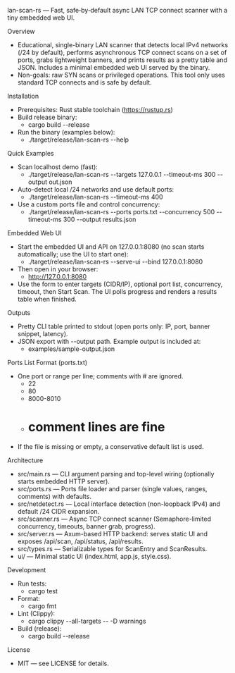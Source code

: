 lan-scan-rs — Fast, safe‑by‑default async LAN TCP connect scanner with a tiny embedded web UI.

Overview
- Educational, single-binary LAN scanner that detects local IPv4 networks (/24 by default), performs asynchronous TCP connect scans on a set of ports, grabs lightweight banners, and prints results as a pretty table and JSON. Includes a minimal embedded web UI served by the binary.
- Non-goals: raw SYN scans or privileged operations. This tool only uses standard TCP connects and is safe by default.

Installation
- Prerequisites: Rust stable toolchain (https://rustup.rs)
- Build release binary:
  - cargo build --release
- Run the binary (examples below):
  - ./target/release/lan-scan-rs --help

Quick Examples
- Scan localhost demo (fast):
  - ./target/release/lan-scan-rs --targets 127.0.0.1 --timeout-ms 300 --output out.json
- Auto-detect local /24 networks and use default ports:
  - ./target/release/lan-scan-rs --timeout-ms 400
- Use a custom ports file and control concurrency:
  - ./target/release/lan-scan-rs --ports ports.txt --concurrency 500 --timeout-ms 300 --output results.json

Embedded Web UI
- Start the embedded UI and API on 127.0.0.1:8080 (no scan starts automatically; use the UI to start one):
  - ./target/release/lan-scan-rs --serve-ui --bind 127.0.0.1:8080
- Then open in your browser:
  - http://127.0.0.1:8080
- Use the form to enter targets (CIDR/IP), optional port list, concurrency, timeout, then Start Scan. The UI polls progress and renders a results table when finished.

Outputs
- Pretty CLI table printed to stdout (open ports only: IP, port, banner snippet, latency).
- JSON export with --output path. Example output is included at:
  - examples/sample-output.json

Ports List Format (ports.txt)
- One port or range per line; comments with # are ignored.
  - 22
  - 80
  - 8000-8010
  - # comment lines are fine
- If the file is missing or empty, a conservative default list is used.

Architecture
- src/main.rs — CLI argument parsing and top-level wiring (optionally starts embedded HTTP server).
- src/ports.rs — Ports file loader and parser (single values, ranges, comments) with defaults.
- src/netdetect.rs — Local interface detection (non-loopback IPv4) and default /24 CIDR expansion.
- src/scanner.rs — Async TCP connect scanner (Semaphore-limited concurrency, timeouts, banner grab, progress).
- src/server.rs — Axum-based HTTP backend: serves static UI and exposes /api/scan, /api/status, /api/results.
- src/types.rs — Serializable types for ScanEntry and ScanResults.
- ui/ — Minimal static UI (index.html, app.js, style.css).

Development
- Run tests:
  - cargo test
- Format:
  - cargo fmt
- Lint (Clippy):
  - cargo clippy --all-targets -- -D warnings
- Build (release):
  - cargo build --release

License
- MIT — see LICENSE for details.
